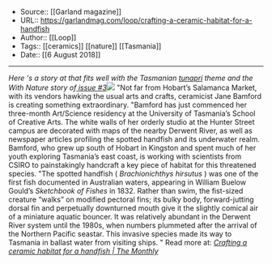 ﻿
  * Source:: [[Garland magazine]]
  * URL:: https://garlandmag.com/loop/crafting-a-ceramic-habitat-for-a-handfish
  * Author:: [[Loop]]
  * Tags:: [[ceramics]] [[nature]] [[Tasmania]]
  * Date:: [[6 August 2018]]


* * *
_Here 's a story at that fits well with the Tasmanian [tunapri](https://garlandmag.com/issue-11) theme and the With Nature story of[ issue #3](https://garlandmag.com/issue/issue-3/)[![](https://garlandmag.com/wp-content/uploads/2018/08/9893512-3x2-700x467-300x200-1.jpg)](https://garlandmag.com/wp-content/uploads/2018/08/9893512-3x2-700x467.jpg)_
"Not far from Hobart’s Salamanca Market, with its vendors hawking the usual arts and crafts, ceramicist Jane Bamford is creating something extraordinary.
"Bamford has just commenced her three-month Art/Science residency at the University of Tasmania’s School of Creative Arts. The white walls of her orderly studio at the Hunter Street campus are decorated with maps of the nearby Derwent River, as well as newspaper articles profiling the spotted handfish and its underwater realm. Bamford, who grew up south of Hobart in Kingston and spent much of her youth exploring Tasmania’s east coast, is working with scientists from CSIRO to painstakingly handcraft a key piece of habitat for this threatened species.
"The spotted handfish ( _Brachionichthys hirsutus_ ) was one of the first fish documented in Australian waters, appearing in William Buelow Gould’s _Sketchbook of Fishes_ in 1832. Rather than swim, the fist-sized creature “walks” on modified pectoral fins; its bulky body, forward-jutting dorsal fin and perpetually downturned mouth give it the slightly comical air of a miniature aquatic bouncer. It was relatively abundant in the Derwent River system until the 1980s, when numbers plummeted after the arrival of the Northern Pacific seastar. This invasive species made its way to Tasmania in ballast water from visiting ships. "
Read more at: _[Crafting a ceramic habitat for a handfish | The Monthly](https://www.themonthly.com.au/issue/2018/july/1530367200/nicole-gill/crafting-ceramic-habitat-handfish?utm_medium=email&utm_campaign=The%20Monthly%20Today%20-%20Thursday%2019%20July%202018&utm_content=The%20Monthly%20Today%20-%20Thursday%2019%20July%202018%20CID_79354d950cd01defb950febfe9c9b6c0&utm_source=EDM&utm_term=Crafting%20a%20ceramic%20habitat%20for%20a%20handfish)_
